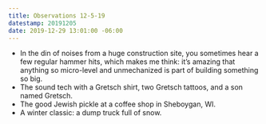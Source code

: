 ```yaml
---
title: Observations 12-5-19
datestamp: 20191205
date: 2019-12-29 13:01:00 -06:00
---
```


- In the din of noises from a huge construction site, you sometimes hear a few regular hammer hits, which makes me think: it’s amazing that anything so micro-level and unmechanized is part of building something so big.
- The sound tech with a Gretsch shirt, two Gretsch tattoos, and a son named Gretsch.
- The good Jewish pickle at a coffee shop in Sheboygan, WI.
- A winter classic: a dump truck full of snow.
